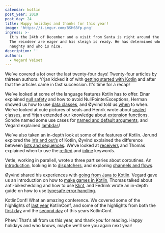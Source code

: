 ```yaml
---
calendar: kotlin
post_year: 2019
post_day: 24
title: Happy holidays and thanks for this year!
image: 'https://i.imgur.com/8SH68fp.png'
ingress: >-
  It's the 24th of December and a visit from Santa is right around the corner.
  The reindeer are eager and his sleigh is ready. He has determined who is
  naughty and who is nice.    
description: ''
authors:
  - Vegard Veiset
---
```

We’ve covered a lot over the last twenty-four days! Twenty-four articles by thirteen authors. Yrjan kicked it of with [getting started with Kotlin](https://kotlin.christmas/2019/1) and after that the articles came in fast succession.  It's time for a recap!

We’ve looked at some of the language features Kotlin has to offer. Einar explained [null safety](https://kotlin.christmas/2019/2) and how to avoid NullPointerExceptions, Herman showed us how to use [data classes](https://kotlin.christmas/2019/10), and Øyvind told us [when](https://kotlin.christmas/2019/2) to when. We've looked at cute pictures of seals and Henrik wrote about [sealed classes](https://kotlin.christmas/2019/5), and Yrjan extended our knowledge about [extension functions](https://kotlin.christmas/2019/9). Sondre named some use cases for [named and default arguments](https://kotlin.christmas/2019/19), and Vegard explained [lambdas](https://kotlin.christmas/2019/18)!

We’ve also taken an in-depth look at some of the features of Kotlin. Jørund explored the [in’s and out’s](https://kotlin.christmas/2019/22) of Kotlin, Øyvind explained the difference between [lists and sequences](https://kotlin.christmas/2019/23). We’ve looked at [receivers](https://kotlin.christmas/2019/21) and Thomas explained when to use the [reified](https://kotlin.christmas/2019/15) and [inline](https://kotlin.christmas/2019/16) keywords.

Vetle, working in parallell, wrote a three part series about coroutines. An [introduction](https://kotlin.christmas/2019/12), looking in to [dispatchers](https://kotlin.christmas/2019/13), and exploring [channels and flows](https://kotlin.christmas/2019/14). 

Øyvind shared his experiences with [going from Java to Kotlin](https://kotlin.christmas/2019/20). Vegard gave us an introduction on how to [make games in Kotlin](https://kotlin.christmas/2019/11), Thomas talked about anti-bikeshedding and how to use [Klint](https://kotlin.christmas/2019/8), and Fedrink wrote an in-depth guide on how to use [typesafe error handling](https://kotlin.christmas/2019/17). 

KotlinConf! What an amazing conference. We covered some of the highlights of [last year](https://kotlin.christmas/2019/4) KotlinConf, and some of the highlights from both the [first day](https://kotlin.christmas/2019/6) and the [second day](https://kotlin.christmas/2019/7) of this years KotlinConf.


Phew! That's all from us this year, and thank *you* for reading. Happy holidays and who knows, maybe we'll see you again next year!



